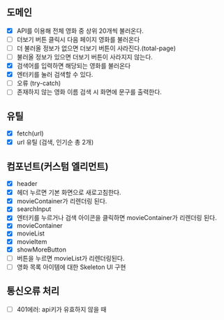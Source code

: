 ## 도메인

- [x] API를 이용해 전체 영화 중 상위 20개씩 불러온다.
- [ ] 더보기 버튼 클릭시 다음 페이지 영화를 불러온다
- [ ] 더 불러올 정보가 없으면 더보기 버튼이 사라진다.(total-page)
- [ ] 불러올 정보가 있으면 더보기 버튼이 사라지지 않는다.
- [x] 검색어를 입력하면 해당되는 영화를 불러온다
- [x] 엔터키를 눌러 검색할 수 있다.
- [ ] 오류 (try-catch)
- [ ] 존재하지 않는 영화 이름 검색 시 화면에 문구를 출력한다.

## 유틸

- [x] fetch(url)
- [x] url 유틸 (검색, 인기순 총 2개)

## 컴포넌트(커스텀 엘리먼트)

- [x] header
- [x] 헤더 누르면 기본 화면으로 새로고침한다.
- [x] movieContainer가 리렌더링 된다.
- [x] searchInput
- [x] 엔터키를 누르거나 검색 아이콘을 클릭하면 movieContainer가 리렌더링 된다.
- [x] movieContainer
- [x] movieList
- [x] movieItem
- [x] showMoreButton
- [ ] 버튼을 누르면 movieList가 리렌더링된다.
- [ ] 영화 목록 아이템에 대한 Skeleton UI 구현

## 통신오류 처리

- [ ] 401에러: api키가 유효하지 않을 때
